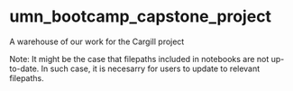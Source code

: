 # umn_bootcamp_capstone_project
A warehouse of our work for the Cargill project

Note: It might be the case that filepaths included in notebooks are not up-to-date. In such case, it is necesarry for users to update to relevant filepaths.